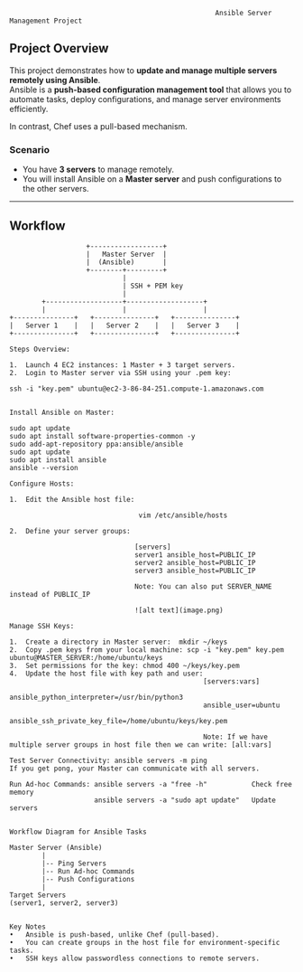                                                        Ansible Server Management Project

## Project Overview

This project demonstrates how to **update and manage multiple servers remotely using Ansible**.  
Ansible is a **push-based configuration management tool** that allows you to automate tasks, deploy configurations, and manage server environments efficiently.

In contrast, Chef uses a pull-based mechanism.  

### Scenario

- You have **3 servers** to manage remotely.
- You will install Ansible on a **Master server** and push configurations to the other servers.

---

## Workflow

```text
                   +------------------+
                   |   Master Server  |
                   |  (Ansible)       |
                   +--------+---------+
                            |
                            | SSH + PEM key
                            |
        +-------------------+-------------------+
        |                   |                   |
+---------------+   +---------------+   +---------------+
|   Server 1    |   |   Server 2    |   |   Server 3    |
+---------------+   +---------------+   +---------------+

Steps Overview:

1.	Launch 4 EC2 instances: 1 Master + 3 target servers.
2.	Login to Master server via SSH using your .pem key:

ssh -i "key.pem" ubuntu@ec2-3-86-84-251.compute-1.amazonaws.com


Install Ansible on Master:

sudo apt update
sudo apt install software-properties-common -y
sudo add-apt-repository ppa:ansible/ansible
sudo apt update
sudo apt install ansible
ansible --version

Configure Hosts:

1.	Edit the Ansible host file:

                                vim /etc/ansible/hosts

2.	Define your server groups:

                               [servers]
                               server1 ansible_host=PUBLIC_IP
                               server2 ansible_host=PUBLIC_IP
                               server3 ansible_host=PUBLIC_IP

                               Note: You can also put SERVER_NAME instead of PUBLIC_IP

                               ![alt text](image.png)

Manage SSH Keys:

1.	Create a directory in Master server:  mkdir ~/keys
2.	Copy .pem keys from your local machine: scp -i "key.pem" key.pem ubuntu@MASTER_SERVER:/home/ubuntu/keys
3.	Set permissions for the key: chmod 400 ~/keys/key.pem
4.	Update the host file with key path and user: 
                                                [servers:vars]
                                                ansible_python_interpreter=/usr/bin/python3
                                                ansible_user=ubuntu
                                                ansible_ssh_private_key_file=/home/ubuntu/keys/key.pem

                                                Note: If we have multiple server groups in host file then we can write: [all:vars]

Test Server Connectivity: ansible servers -m ping
If you get pong, your Master can communicate with all servers.

Run Ad-hoc Commands: ansible servers -a "free -h"           Check free memory
                     ansible servers -a "sudo apt update"   Update servers


Workflow Diagram for Ansible Tasks

Master Server (Ansible)
        |
        |-- Ping Servers
        |-- Run Ad-hoc Commands
        |-- Push Configurations
        |
Target Servers
(server1, server2, server3)


Key Notes
•	Ansible is push-based, unlike Chef (pull-based).
•	You can create groups in the host file for environment-specific tasks.
•	SSH keys allow passwordless connections to remote servers.







